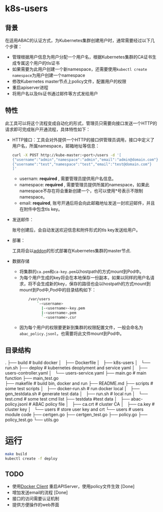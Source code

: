 # k8s-users

## 背景
在适用ABAC的认证方式，为Kubernetes集群创建用户时，通常需要经过以下几个步骤：
- 管理根据用户信息为用户分配一个用户名，根据Kubernetes集群的CA证书生成专属这个用户的tls证书
- 如果需要为此用户创建一个新namespace，还需要使用`kubectl create namespace`为用户创建一个namespace
- 修改Kubernetes master节点上policy文件，配置用户的权限
- 重启apiserver进程
- 将用户名以及tls证书通过邮件等方式发给用户

## 特性
此工具可以将这个流程变成自动化的形式，管理员只需要向接口发送一个HTTP的请求即可完成账户开通流程，具体特性如下：

- HTTP接口：工具会对外提供一个HTTP的接口供管理员调用，接口中定义了用户名，所属namespace，邮箱地址等信息：

  ```bash
  curl -X POST http://kube-master:<port>/users -d '[
  {"username":"admin","namespace":"admin","email":"admin@domain.com"},
  {"username":"test","namespace":"test","email":"test@domain.com"}
  ]'
  ```

  - usernam: **required** , 需要管理员提供用户名信息。
  - namespace: **required** , 需要管理员提供所属的namespace，如果此namespace不存在将会重新创建一个，也可以使用*号表示不限制namespace。
  - email: **required**, 账号开通后将会向此邮箱地址发送一封欢迎邮件，并且在附件中包含tls key。

- 发送邮件：

  账号创建后，会自动发送欢迎信息和附件形式的tls key发送给用户。
- 部署：

  工具将会以[addon](https://github.com/kubernetes/kubernetes/tree/master/cluster/addons)的形式部署在Kubernetes集群的master节点.
- 数据存储
  - 将集群的`ca.pem`和`ca-key.pem`以hostpath的方式mount到Pod中。
  - 为每个用户生成的key将会在本地保存一份副本，如果以同样的用户名请求，将不会生成新的key，保存的路径也会以hostpath的方式mount到mount到Pod中,Pod中的目录结构如下：
      ```bash
          /var/users
              `-<username>
                |-<username>-key.pem
                |-<username>.pem
                `-<username>.csr

      ```
  - 因为每个用户的权限要更新到集群的权限配置文件，一般会命名为`abac_policy.jsonl`，也需要将此文件mount到Pod中。


## 目录结构
.
├── build           # build docker
│   ├── Dockerfile
│   ├── k8s-users
│   └── run.sh
├── deploy          # kubernetes deoplyment and service yaml
│   ├── users-controller.yaml
│   └── users-service.yaml
├── main.go          # main function
├── main_test.go  
├── makefile         # build bin, docker and run 
├── README.md
├── scripts          # some test scripts
│   ├── docker-run.sh   # run docker local
│   ├── gen_testdata.sh # generate test data
│   ├── run.sh          # local run
│   └── test.cmd        # some test cmd list
├── testdata         #test data
│   ├── abac-policy.jsonl  # ABAC policy file
│   ├── ca.crt             # cluster CA
│   ├── ca.key             # cluster key
│   └── users              # store user key and crt
└── users  # users module code
    ├── certgen.go
    ├── certgen_test.go
    ├── policy.go
    ├── policy_test.go
    └── utils.go

# 运行
```bash
make build
kubectl create -f deploy
```

## TODO
- 使用[Docker Client](https://github.com/docker/docker/tree/master/client) 重启APIServer，使用policy文件生效 [Done]
- 增加发送email的流程 [Done]
- 接口的访问需要认证机制
- 提供方便操作的web界面
